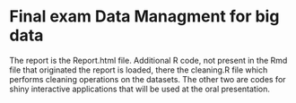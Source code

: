 # Final exam Data Managment for big data

The report is the Report.html file.
Additional R code, not present in the Rmd file that originated the report is loaded, there the cleaning.R file which performs cleaning operations on the datasets. The other two are codes for shiny interactive applications that will be used at the oral presentation.
